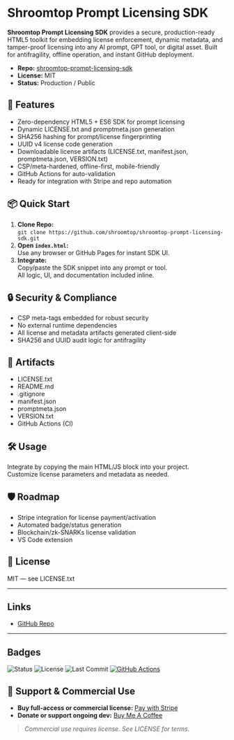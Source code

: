 # Shroomtop Prompt Licensing SDK

**Shroomtop Prompt Licensing SDK** provides a secure, production-ready HTML5 toolkit for embedding license enforcement, dynamic metadata, and tamper-proof licensing into any AI prompt, GPT tool, or digital asset. Built for antifragility, offline operation, and instant GitHub deployment.

- **Repo:** [shroomtop-prompt-licensing-sdk](https://github.com/shroomtop/shroomtop-prompt-licensing-sdk)
- **License:** MIT
- **Status:** Production / Public

## 🚀 Features

- Zero-dependency HTML5 + ES6 SDK for prompt licensing
- Dynamic LICENSE.txt and promptmeta.json generation
- SHA256 hashing for prompt/license fingerprinting
- UUID v4 license code generation
- Downloadable license artifacts (LICENSE.txt, manifest.json, promptmeta.json, VERSION.txt)
- CSP/meta-hardened, offline-first, mobile-friendly
- GitHub Actions for auto-validation
- Ready for integration with Stripe and repo automation

## 📦 Quick Start

1. **Clone Repo:**  
   `git clone https://github.com/shroomtop/shroomtop-prompt-licensing-sdk.git`
2. **Open `index.html`:**  
   Use any browser or GitHub Pages for instant SDK UI.
3. **Integrate:**  
   Copy/paste the SDK snippet into any prompt or tool.  
   All logic, UI, and documentation included inline.

## 🔒 Security & Compliance

- CSP meta-tags embedded for robust security
- No external runtime dependencies
- All license and metadata artifacts generated client-side
- SHA256 and UUID audit logic for antifragility

## 📝 Artifacts

- LICENSE.txt
- README.md
- .gitignore
- manifest.json
- promptmeta.json
- VERSION.txt
- GitHub Actions (CI)

## 🛠️ Usage

Integrate by copying the main HTML/JS block into your project.  
Customize license parameters and metadata as needed.

## 🛡️ Roadmap

- Stripe integration for license payment/activation
- Automated badge/status generation
- Blockchain/zk-SNARKs license validation
- VS Code extension

## 📄 License

MIT — see LICENSE.txt

---

## Links

- [GitHub Repo](https://github.com/shroomtop/shroomtop-prompt-licensing-sdk)

---

## Badges

![Status](https://img.shields.io/badge/status-production-brightgreen)
![License](https://img.shields.io/github/license/shroomtop/shroomtop-prompt-licensing-sdk)
![Last Commit](https://img.shields.io/github/last-commit/shroomtop/shroomtop-prompt-licensing-sdk)
[![GitHub Actions](https://img.shields.io/github/actions/workflow/status/shroomtop/shroomtop-prompt-licensing-sdk/ci.yml?label=CI)](https://github.com/shroomtop/shroomtop-prompt-licensing-sdk/actions)

<!-- SHROOMTOP420-MONETIZATION-BLOCK-START -->
## 🚀 Support & Commercial Use

- **Buy full-access or commercial license:** [Pay with Stripe](https://buy.stripe.com/aFa6oHeG74DQ8ZB3LubQY01)
- **Donate or support ongoing dev:** [Buy Me A Coffee](https://buymeacoffee.com/shroomtop420)

> *Commercial use requires license. See LICENSE for terms.*
<!-- SHROOMTOP420-MONETIZATION-BLOCK-END -->
